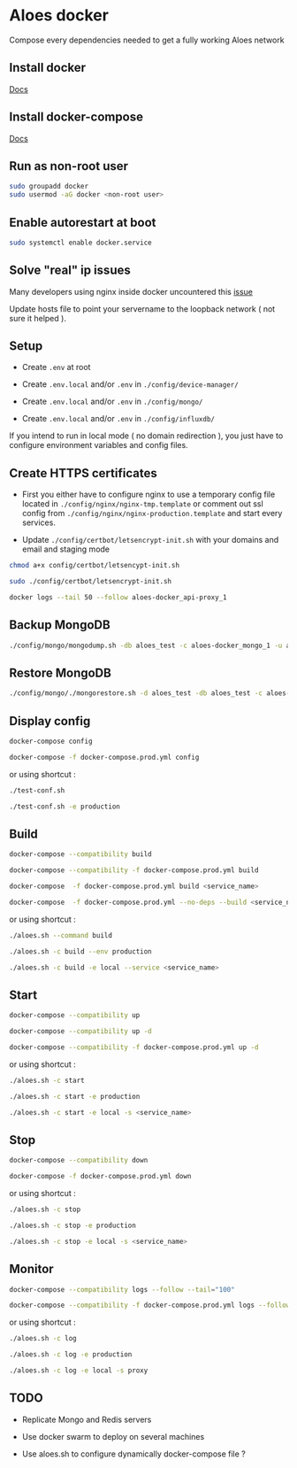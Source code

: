 # Aloes docker

Compose every dependencies needed to get a fully working Aloes network

## Install docker

[Docs](https://docs.docker.com/install/linux/docker-ce/ubuntu/)


## Install docker-compose

[Docs](https://docs.docker.com/compose/install/)


## Run as non-root user

```bash
sudo groupadd docker
sudo usermod -aG docker <non-root user>
```

## Enable autorestart at boot

```bash
sudo systemctl enable docker.service
```
## Solve "real" ip issues

Many developers using nginx inside docker uncountered this [issue](https://github.com/jwilder/nginx-proxy/issues/133)

Update hosts file to point your servername to the loopback network ( not sure it helped ).


## Setup

- Create `.env` at root 

- Create `.env.local` and/or `.env` in `./config/device-manager/`

- Create `.env.local` and/or `.env` in `./config/mongo/`

- Create `.env.local` and/or `.env` in `./config/influxdb/`


If you intend to run in local mode ( no domain redirection ), you just have to configure environment variables and config files.

## Create HTTPS certificates

- First you either have to configure nginx to use a temporary config file located in `./config/nginx/nginx-tmp.template` or comment out ssl config from `./config/nginx/nginx-production.template` and start every services.

- Update `./config/certbot/letsencrypt-init.sh` with your domains and email and staging mode

```bash
chmod a+x config/certbot/letsencypt-init.sh 

sudo ./config/certbot/letsencrypt-init.sh

docker logs --tail 50 --follow aloes-docker_api-proxy_1
```

## Backup MongoDB

```bash
./config/mongo/mongodump.sh -db aloes_test -c aloes-docker_mongo_1 -u aloes --password example
```

## Restore MongoDB

```bash
./config/mongo/./mongorestore.sh -d aloes_test -db aloes_test -c aloes-docker_mongo_1 -u aloes -p example
```
## Display config

```bash
docker-compose config

docker-compose -f docker-compose.prod.yml config
```
or using shortcut :

```bash
./test-conf.sh

./test-conf.sh -e production
```

## Build

```bash
docker-compose --compatibility build 

docker-compose --compatibility -f docker-compose.prod.yml build 

docker-compose  -f docker-compose.prod.yml build <service_name>

docker-compose  -f docker-compose.prod.yml --no-deps --build <service_name> up
```
or using shortcut :

```bash
./aloes.sh --command build

./aloes.sh -c build --env production

./aloes.sh -c build -e local --service <service_name>
```

## Start

```bash
docker-compose --compatibility up 

docker-compose --compatibility up -d

docker-compose --compatibility -f docker-compose.prod.yml up -d
```
or using shortcut :

```bash
./aloes.sh -c start

./aloes.sh -c start -e production

./aloes.sh -c start -e local -s <service_name>
```


## Stop

```bash
docker-compose --compatibility down

docker-compose -f docker-compose.prod.yml down
```
or using shortcut :

```bash
./aloes.sh -c stop

./aloes.sh -c stop -e production

./aloes.sh -c stop -e local -s <service_name>
```


## Monitor

```bash
docker-compose --compatibility logs --follow --tail="100"

docker-compose --compatibility -f docker-compose.prod.yml logs --follow --tail="100"
```
or using shortcut :

```bash
./aloes.sh -c log

./aloes.sh -c log -e production

./aloes.sh -c log -e local -s proxy
```

## TODO

- Replicate Mongo and Redis servers

- Use docker swarm to deploy on several machines

- Use aloes.sh to configure dynamically docker-compose file ?


